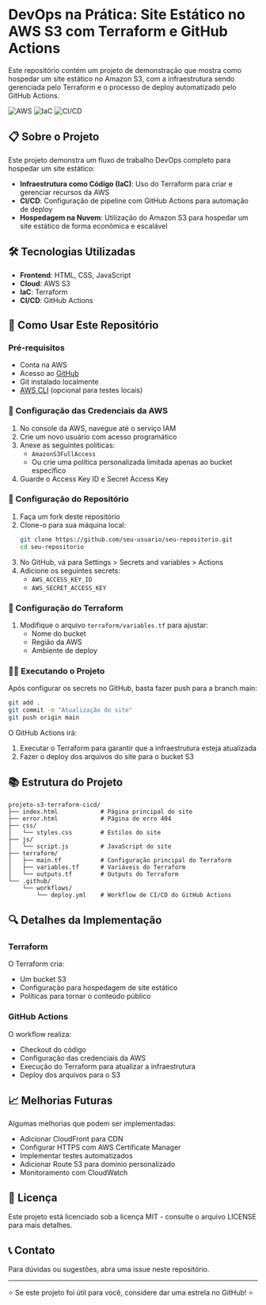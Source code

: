 # DevOps na Prática: Site Estático no AWS S3 com Terraform e GitHub Actions

Este repositório contém um projeto de demonstração que mostra como hospedar um site estático no Amazon S3, com a infraestrutura sendo gerenciada pelo Terraform e o processo de deploy automatizado pelo GitHub Actions.

![AWS](https://img.shields.io/badge/AWS-S3-orange)
![IaC](https://img.shields.io/badge/IaC-Terraform-purple)
![CI/CD](https://img.shields.io/badge/CI/CD-GitHub_Actions-blue)

## 📋 Sobre o Projeto

Este projeto demonstra um fluxo de trabalho DevOps completo para hospedar um site estático:

- **Infraestrutura como Código (IaC)**: Uso do Terraform para criar e gerenciar recursos da AWS
- **CI/CD**: Configuração de pipeline com GitHub Actions para automação de deploy
- **Hospedagem na Nuvem**: Utilização do Amazon S3 para hospedar um site estático de forma econômica e escalável

## 🛠️ Tecnologias Utilizadas

- **Frontend**: HTML, CSS, JavaScript
- **Cloud**: AWS S3
- **IaC**: Terraform
- **CI/CD**: GitHub Actions

## 🚀 Como Usar Este Repositório

### Pré-requisitos

- Conta na AWS
- Acesso ao [GitHub](https://github.com/)
- Git instalado localmente
- [AWS CLI](https://aws.amazon.com/cli/) (opcional para testes locais)

### 🔑 Configuração das Credenciais da AWS

1. No console da AWS, navegue até o serviço IAM
2. Crie um novo usuário com acesso programático
3. Anexe as seguintes políticas:
   - `AmazonS3FullAccess`
   - Ou crie uma política personalizada limitada apenas ao bucket específico
4. Guarde o Access Key ID e Secret Access Key

### 📁 Configuração do Repositório

1. Faça um fork deste repositório
2. Clone-o para sua máquina local:
   ```bash
   git clone https://github.com/seu-usuario/seu-repositorio.git
   cd seu-repositorio
   ```
3. No GitHub, vá para Settings > Secrets and variables > Actions
4. Adicione os seguintes secrets:
   - `AWS_ACCESS_KEY_ID`
   - `AWS_SECRET_ACCESS_KEY`

### 🧰 Configuração do Terraform

1. Modifique o arquivo `terraform/variables.tf` para ajustar:
   - Nome do bucket
   - Região da AWS
   - Ambiente de deploy

### 🏃‍♂️ Executando o Projeto

Após configurar os secrets no GitHub, basta fazer push para a branch main:

```bash
git add .
git commit -m "Atualização do site"
git push origin main
```

O GitHub Actions irá:
1. Executar o Terraform para garantir que a infraestrutura esteja atualizada
2. Fazer o deploy dos arquivos do site para o bucket S3

## 📚 Estrutura do Projeto

```
projeto-s3-terraform-cicd/
├── index.html            # Página principal do site
├── error.html            # Página de erro 404
├── css/
│   └── styles.css        # Estilos do site
├── js/
│   └── script.js         # JavaScript do site
├── terraform/
│   ├── main.tf           # Configuração principal do Terraform
│   ├── variables.tf      # Variáveis do Terraform
│   └── outputs.tf        # Outputs do Terraform
└── .github/
    └── workflows/
        └── deploy.yml    # Workflow de CI/CD do GitHub Actions
```

## 🔍 Detalhes da Implementação

### Terraform

O Terraform cria:
- Um bucket S3
- Configuração para hospedagem de site estático
- Políticas para tornar o conteúdo público

### GitHub Actions

O workflow realiza:
- Checkout do código
- Configuração das credenciais da AWS
- Execução do Terraform para atualizar a infraestrutura
- Deploy dos arquivos para o S3

## 📈 Melhorias Futuras

Algumas melhorias que podem ser implementadas:
- Adicionar CloudFront para CDN
- Configurar HTTPS com AWS Certificate Manager
- Implementar testes automatizados
- Adicionar Route 53 para domínio personalizado
- Monitoramento com CloudWatch

## 📝 Licença

Este projeto está licenciado sob a licença MIT - consulte o arquivo LICENSE para mais detalhes.

## 📞 Contato

Para dúvidas ou sugestões, abra uma issue neste repositório.

---

⭐️ Se este projeto foi útil para você, considere dar uma estrela no GitHub! ⭐️